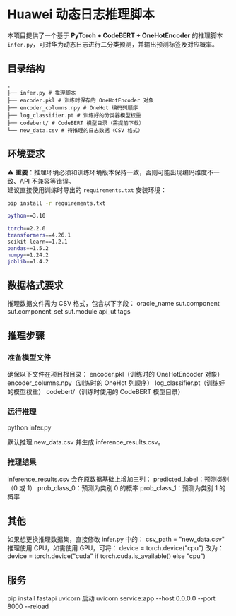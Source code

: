 # Huawei 动态日志推理脚本

本项目提供了一个基于 **PyTorch + CodeBERT + OneHotEncoder** 的推理脚本 `infer.py`，可对华为动态日志进行二分类预测，并输出预测标签及对应概率。

## 目录结构
```
.
├── infer.py # 推理脚本
├── encoder.pkl # 训练时保存的 OneHotEncoder 对象
├── encoder_columns.npy # OneHot 编码列顺序
├── log_classifier.pt # 训练好的分类器模型权重
├── codebert/ # CodeBERT 模型目录（需提前下载）
└── new_data.csv # 待推理的日志数据（CSV 格式）
```

## 环境要求

⚠️ **重要**：推理环境必须和训练环境版本保持一致，否则可能出现编码维度不一致、API 不兼容等错误。  
建议直接使用训练时导出的 `requirements.txt` 安装环境：
```bash
pip install -r requirements.txt

python==3.10

torch==2.2.0
transformers==4.26.1
scikit-learn==1.2.1
pandas==1.5.2
numpy==1.24.2
joblib==1.4.2
```

## 数据格式要求
推理数据文件需为 CSV 格式，包含以下字段：
oracle_name
sut.component
sut.component_set
sut.module
api_ut 
tags 

## 推理步骤
### 准备模型文件
确保以下文件在项目根目录：
encoder.pkl（训练时的 OneHotEncoder 对象）
encoder_columns.npy（训练时的 OneHot 列顺序）
log_classifier.pt（训练好的模型权重）
codebert/（训练时使用的 CodeBERT 模型目录）

### 运行推理
python infer.py

默认推理 new_data.csv 并生成 inference_results.csv。

### 推理结果
inference_results.csv 会在原数据基础上增加三列：
predicted_label：预测类别（0 或 1）
prob_class_0：预测为类别 0 的概率
prob_class_1：预测为类别 1 的概率

## 其他
如果想更换推理数据集，直接修改 infer.py 中的：
csv_path = "new_data.csv"
推理使用 CPU，如需使用 GPU，可将：
device = torch.device("cpu")
改为：
device = torch.device("cuda" if torch.cuda.is_available() else "cpu")

## 服务
pip install fastapi uvicorn
启动
uvicorn service:app --host 0.0.0.0 --port 8000 --reload